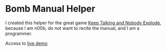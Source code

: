 # Bomb Manual Helper

I created this helper for the great game [Keep Talking and Nobody Explode](https://keeptalkinggame.com/), because I am n00b, do not want to recite the manual, and I am a programmer.

Access to [live demo](https://rawcdn.githack.com/it9gamelog/bomb-manual-helper/45b8c2fe4873908029dfc5844d1f6344677aaa6f/index.html)
